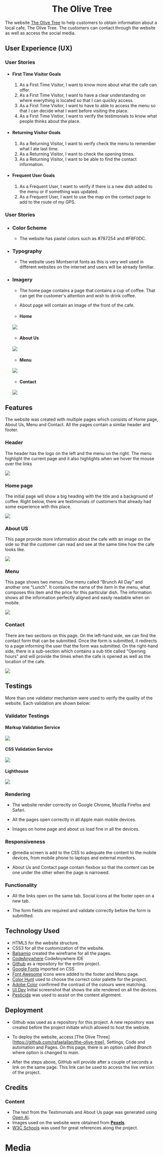 <h1 align="center">The Olive Tree</h1>

The website [The Olive Tree](https://github.com/rafaelallan/the-olive-tree) to help customers to obtain information about a local cafe, The Olive Tree. The customers can contact through the website as well as access the social media.

## User Experience (UX)

### User Stories

  - #### First Time Visitor Goals
    1. As a First Time Visitor, I want to know more about what the cafe can offer.
    2. As a First Time Visitor, I want to have a clear understanding on where everything is located so that I can quickly access.
    3. As a First Time Visitor, I want to have to able to access the menu so that I can decide what I want before visiting the place.
    4. As a First Time Vistior, I want to verify the testimonials to know what people thinks about the place.

  - #### Returning Visitor Goals
    1. As a Returning Visitor, I want to verify check the menu to remember what I ate last time.
    2. As a Returning Visitor, I want to check the opening times.
    3. As a Returning Visitor, I want to be able to find the contact information.

  - #### Frequent User Goals
    1. As a Frequent User, I want to verify if there is a new dish added to the menu or if something was updated.
    2. As a Frequent User, I want to use the map on the contact page to add to the route of my GPS.
   
### User Stories

  - ### Color Scheme
    - The website has pastel colors such as #787254 and #F8F0DC.
  
  - ### Typography
    - The website uses Montserrat fonts as this is very well used in different websites on the internet and users will be already familiar.
    
  - ### Imagery
    - The home page contains a page that contains a cup of coffee. That can get the customer's attention and wish to drink coffee.
    - About page will contain an image of the front of the cafe.

    - #### Home
    <img src="https://github.com/rafaelallan/the-olive-tree/blob/main/assets/images/readme/home.png">

    - #### About Us
    <img src="https://github.com/rafaelallan/the-olive-tree/blob/main/assets/images/readme/aboutus.png">

    - #### Menu
    <img src="https://github.com/rafaelallan/the-olive-tree/blob/main/assets/images/readme/menu.png">

    - #### Contact
    <img src="https://github.com/rafaelallan/the-olive-tree/blob/main/assets/images/readme/contact.png">

## Features

The website was created with multiple pages which consists of Home page, About Us, Menu and Contact. All the pages contain a similar header and footer.

### Header

The header has the logo on the left and the menu on the right. The menu highlight the current page and it also highlights when we hover the mouse over the links

<img src="https://github.com/rafaelallan/the-olive-tree/blob/main/assets/images/readme/headermenu.gif">

### Home page

The initial page will show a big heading with the title and a background of coffee. Right below, there are testimonials of customers that already had some experience with this place.

<img src="https://github.com/rafaelallan/the-olive-tree/blob/main/assets/images/readme/homepage.png">

### About US

This page provide more information about the cafe with an image on the side so that the customer can read and see at the same time how the cafe looks like.

<img src="https://github.com/rafaelallan/the-olive-tree/blob/main/assets/images/readme/aboutuspage.png">

### Menu

This page shows two menus. One menu called "Brunch All Day" and another one "Lunch". It contains the name of the item in the menu, what composes this item and the price for this particular dish. The information shows all the information perfectly aligned and easily readable when on mobile.

<img src="https://github.com/rafaelallan/the-olive-tree/blob/main/assets/images/readme/menupage.png">

### Contact

There are two sections on this page. On the left-hand side, we can find the contact form that can be submitted. Once the form is submitted, it redirects to a page informing the user that the form was submitted. On the right-hand side, there is a sub-section which contains a sub title called "Opening hours" and will provide the times when the cafe is opened as well as the location of the cafe.

<img src="https://github.com/rafaelallan/the-olive-tree/blob/main/assets/images/readme/contactpage.png">

## Testings

More than one validator mechanism were used to verify the quality of the website. Each validation are shown below:

### Validator Testings

#### Markup Validation Service

<img src="https://github.com/rafaelallan/the-olive-tree/blob/main/assets/images/readme/W3Cmarkupvalidator.png">

#### CSS Validation Service

<img src="https://github.com/rafaelallan/the-olive-tree/blob/main/assets/images/readme/W3Ccssvalidator.png">

#### Lighthouse

<img src="https://github.com/rafaelallan/the-olive-tree/blob/main/assets/images/readme/lighthouse.png">

### Rendering

* The website render correctly on Google Chrome, Mozilla Firefox and Safari.

* All the pages open correctly in all Apple main mobile devices.

* Images on home page and about us load fine in all the devices.

### Responsiveness

* @media screen is add to the CSS to adequate the content to the mobile devices, from mobile phone to laptops and external monitors.

* About Us and Contact page contain flexbox so that the content can be one under the other when the page is narrowed.

### Functionality

* All the links open on the same tab. Social icons at the footer open on a new tab.

* The form fields are required and validate correctly before the form is submitted.

## Technology Used

* HTML5 for the website structure.
* CSS3 for all the customization of the website.
* [Balsamiq](https://balsamiq.com/) created the wireframe for all the pages.
* [CodeAnywhere](https://codeanywhere.com/) CodeAnywhere IDE
* [Github](https://github.com/) as a repository for the entire project.
* [Google Fonts](https://fonts.google.com/) imported on CSS
* [Font Awesome](https://fontawesome.com/) icons were added to the footer and Menu page.
* [Color Hunt](https://colorhunt.co/) used to choose the correct color palette for the project.
* [Adobe Color](https://color.adobe.com/) confirmed the contrast of the colours were matching.
* [UI Dev](https://ui.dev/) Initial screenshot that shows the site rendered on all the devices. 
* [Pesticide]("https://chrome.google.com/webstore/detail/pesticide-for-chrome/bakpbgckdnepkmkeaiomhmfcnejndkbi") was used to assist on the content alignment.

## Deployment

* Github was used as a repository for this project. A new repository was created before the project initiate which allowed to host the webiste.

* To deploy the website, access [The Olive Three][https://github.com/rafaelallan/the-olive-tree], Settings, Code and automation and Pages. On this page, there is an option called *Branch* where option is changed to main.

* After the steps above, GitHub will provide after a couple of seconds a link on the same page. This link can be used to access the live version of the project.

## Credits

### Content

* The text from the Testimonials and About Us page was generated using [Open AI](https://openai.com/).
* Images used on the website were obtained from [**Pexels**](https://www.pexels.com/).
* [W3C Schools](https://www.w3schools.com/) was used for great references along the project.

# Media

